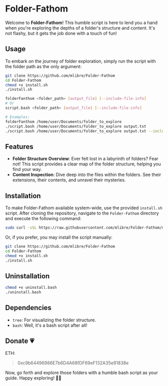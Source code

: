 # Folder-Fathom

Welcome to **Folder-Fathom**! This humble script is here to lend you a hand when you're exploring the depths of a folder's structure and content. It's not flashy, but it gets the job done with a touch of fun!

## Usage

To embark on the journey of folder exploration, simply run the script with the folder path as the only argument:

```bash
git clone https://github.com/mlibre/Folder-Fathom
cd Folder-Fathom
chmod +x install.sh
./install.sh

folderFanthom <folder_path> [output_file] [--include-file-info]
# Or
script.bash <folder_path> [output_file] [--include-file-info]

# Examples:
folderFanthom /home/user/Documents/folder_to_explore
./script.bash /home/user/Documents/folder_to_explore output.txt
./script.bash /home/user/Documents/folder_to_explore output.txt --include-file-info
```

## Features

- **Folder Structure Overview**: Ever felt lost in a labyrinth of folders? Fear not! This script provides a clear map of the folder structure, helping you find your way.
- **Content Inspection**: Dive deep into the files within the folders. See their extensions, their contents, and unravel their mysteries.

## Installation

To make Folder-Fathom available system-wide, use the provided `install.sh` script. After cloning the repository, navigate to the `Folder-Fathom` directory and execute the following command:

```bash
sudo curl -sSL https://raw.githubusercontent.com/mlibre/Folder-Fathom/main/direct-install.sh | bash
```

Or, if you prefer, you may install the script manually:

```bash
git clone https://github.com/mlibre/Folder-Fathom
cd Folder-Fathom
chmod +x install.sh
./install.sh
```

## Uninstallation

```bash
chmod +x uninstall.bash
./uninstall.bash
```

## Dependencies

- `tree`: For visualizing the folder structure.
- `bash`: Well, it's a bash script after all!

## Donate :heartpulse:

ETH:
> 0xc9b64496986E7b6D4A68fDF69eF132A35e91838e

Now, go forth and explore those folders with a humble bash script as your guide. Happy exploring! 🚀📁
